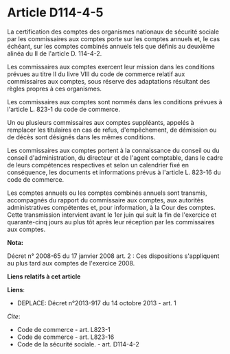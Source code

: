 # Article D114-4-5

La certification des comptes des organismes nationaux de sécurité sociale par les commissaires aux comptes porte sur les
comptes annuels et, le cas échéant, sur les comptes combinés annuels tels que définis au deuxième alinéa du II de l'article
D. 114-4-2. 

Les commissaires aux comptes exercent leur mission dans les conditions prévues au titre II du livre VIII du code de commerce
relatif aux commissaires aux comptes, sous réserve des adaptations résultant des règles propres à ces organismes. 

Les commissaires aux comptes sont nommés dans les conditions prévues à l'article L. 823-1 du code de commerce. 

Un ou plusieurs commissaires aux comptes suppléants, appelés à remplacer les titulaires en cas de refus, d'empêchement, de
démission ou de décès sont désignés dans les mêmes conditions. 

Les commissaires aux comptes portent à la connaissance du conseil ou du conseil d'administration, du directeur et de l'agent
comptable, dans le cadre de leurs compétences respectives et selon un calendrier fixé en conséquence, les documents et
informations prévus à l'article L. 823-16 du code de commerce. 

Les comptes annuels ou les comptes combinés annuels sont transmis, accompagnés du rapport du commissaire aux comptes, aux
autorités administratives compétentes et, pour information, à la Cour des comptes. Cette transmission intervient avant le 1er
juin qui suit la fin de l'exercice et quarante-cinq jours au plus tôt après leur réception par les commissaires aux comptes.

**Nota:**

Décret n° 2008-65 du 17 janvier 2008 art. 2 : Ces dispositions s'appliquent au plus tard aux comptes de l'exercice 2008.

**Liens relatifs à cet article**

**Liens**:

  - DEPLACE: Décret n°2013-917 du 14 octobre 2013 - art. 1

_Cite_:

  - Code de commerce - art. L823-1
  - Code de commerce - art. L823-16
  - Code de la sécurité sociale. - art. D114-4-2
